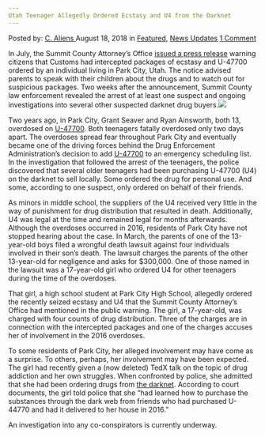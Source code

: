 ```yaml
---
Utah Teenager Allegedly Ordered Ecstasy and U4 from the Darknet
---
```

<article class="post-listing post-26575 post type-post status-publish format-standard has-post-thumbnail hentry 
 tag-allegedly tag-darknet tag-ecstasy tag-ordered tag-teenager tag-u4 tag-utah">
<div class="post-inner">
<span>Posted by: <a href="https://www.deepdotweb.com/author/caliens/" title="">C. Aliens </a></span>
<span>August 18, 2018</span>
<span>in <a href="https://www.deepdotweb.com/category/deepdot-news/" rel="category tag">Featured</a>, <a href="https://www.deepdotweb.com/category/news-updates/" rel="category tag">News Updates</a></span>
<span><a href="https://www.deepdotweb.com/2018/08/18/utah-teenager-allegedly-ordered-ecstasy-and-u4-from-the-darknet/#comments">1 Comment</a></span>


<p>In July, the Summit County Attorney’s Office <a href="https://pbs.twimg.com/media/DikfRbhU8AA0WNI?format=jpg">issued a press release</a> warning citizens that Customs had intercepted packages of ecstasy and U-47700 ordered by an individual living in Park City, Utah. The notice advised parents to speak with their children about the drugs and to watch out for suspicious packages. Two weeks after the announcement, Summit County law enforcement revealed the arrest of at least one suspect and ongoing investigations into several other suspected darknet drug buyers.<img class="wp-image-26578 aligncenter" src="/imgs/2018/08/word-image-30.jpeg" srcset="/imgs/2018/08/word-image-30.jpeg 660w, /imgs/2018/08/word-image-30-300x150.jpeg 300w" sizes="(max-width: 660px) 100vw, 660px" /></p>
<p>Two years ago, in Park City, Grant Seaver and Ryan Ainsworth, both 13, overdosed on <a href="https://www.deepdotweb.com/tag/opioids">U-47700</a>. Both teenagers fatally overdosed only two days apart. The overdoses spread fear throughout Park City and eventually became one of the driving forces behind the Drug Enforcement Administration’s decision to add <a href="https://www.deepdotweb.com/tag/opioids">U-47700</a> to an emergency scheduling list. In the investigation that followed the arrest of the teenagers, the police discovered that several older teenagers had been purchasing U-47700 (U4) on the darknet to sell locally. Some ordered the drug for personal use. And some, according to one suspect, only ordered on behalf of their friends.</p>
<p>As minors in middle school, the suppliers of the U4 received very little in the way of punishment for drug distribution that resulted in death. Additionally, U4 was legal at the time and remained legal for months afterwards. Although the overdoses occurred in 2016, residents of Park City have not stopped hearing about the case. In March, the parents of one of the 13-year-old boys filed a wrongful death lawsuit against four individuals involved in their son’s death. The lawsuit charges the parents of the other 13-year-old for negligence and asks for $300,000. One of those named in the lawsuit was a 17-year-old girl who ordered U4 for other teenagers during the time of the overdoses.</p>
<p>That girl, a high school student at Park City High School, allegedly ordered the recently seized ecstasy and U4 that the Summit County Attorney’s Office had mentioned in the public warning. The girl, a 17-year-old, was charged with four counts of drug distribution. Three of the charges are in connection with the intercepted packages and one of the charges accuses her of involvement in the 2016 overdoses.</p>
<p>To some residents of Park City, her alleged involvement may have come as a surprise. To others, perhaps, her involvement may have been expected. The girl had recently given a (now deleted) TedX talk on the topic of drug addiction and her own struggles. When confronted by police, she admitted that she had been ordering drugs from <a href="https://www.deepdotweb.com/tag/darknet/">the darknet</a>. According to court documents, the girl told police that she “had learned how to purchase the substances through the dark web from friends who had purchased U-44770 and had it delivered to her house in 2016.”</p>
<p>An investigation into any co-conspirators is currently underway.</p>
</div>
<span style="display:none"><a href="https://www.deepdotweb.com/tag/allegedly/" rel="tag">allegedly</a> <a href="https://www.deepdotweb.com/tag/darknet/" rel="tag">darknet</a> <a href="https://www.deepdotweb.com/tag/ecstasy/" rel="tag">ecstasy</a> <a href="https://www.deepdotweb.com/tag/ordered/" rel="tag">ordered</a> <a href="https://www.deepdotweb.com/tag/teenager/" rel="tag">teenager</a> <a href="https://www.deepdotweb.com/tag/u4/" rel="tag">u4</a> <a href="https://www.deepdotweb.com/tag/utah/" rel="tag">utah</a></span> <span style="display:none" class="updated">2018-08-18<a href="https://www.deepdotweb.com/author/caliens/" title="Posts by C. Aliens" rel="author">C. Aliens</a></strong></div>
</div>
</article>

